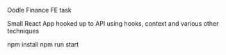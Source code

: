 Oodle Finance FE task 

Small React App hooked up to API using hooks, context and various other techniques

npm install 
npm run start
